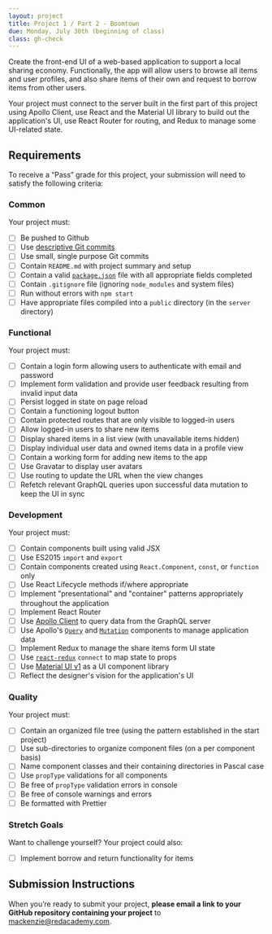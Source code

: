```yaml
---
layout: project
title: Project 1 / Part 2 - Boomtown
due: Monday, July 30th (beginning of class)
class: gh-check
---
```


Create the front-end UI of a web-based application to support a local sharing economy. Functionally, the app will allow users to browse all items and user profiles, and also share items of their own and request to borrow items from other users.

Your project must connect to the server built in the first part of this project using Apollo Client, use React and the Material UI library to build out the application's UI, use React Router for routing, and Redux to manage some UI-related state.

## Requirements

To receive a “Pass” grade for this project, your submission will need to satisfy the following criteria:

### Common

Your project must:

- [ ] Be pushed to Github
- [ ] Use [descriptive Git commits](http://chris.beams.io/posts/git-commit/)
- [ ] Use small, single purpose Git commits
- [ ] Contain `README.md` with project summary and setup
- [ ] Contain a valid [`package.json`](http://browsenpm.org/package.json) file with all appropriate fields completed
- [ ] Contain `.gitignore` file (ignoring `node_modules` and system files)
- [ ] Run without errors with `npm start`
- [ ] Have appropriate files compiled into a `public` directory (in the `server` directory)

### Functional

Your project must:

- [ ] Contain a login form allowing users to authenticate with email and password
- [ ] Implement form validation and provide user feedback resulting from invalid input data
- [ ] Persist logged in state on page reload
- [ ] Contain a functioning logout button
- [ ] Contain protected routes that are only visible to logged-in users
- [ ] Allow logged-in users to share new items
- [ ] Display shared items in a list view (with unavailable items hidden)
- [ ] Display individual user data and owned items data in a profile view
- [ ] Contain a working form for adding new items to the app
- [ ] Use Gravatar to display user avatars
- [ ] Use routing to update the URL when the view changes
- [ ] Refetch relevant GraphQL queries upon successful data mutation to keep the UI in sync

### Development

Your project must:

- [ ] Contain components built using valid JSX
- [ ] Use ES2015 `import` and `export`
- [ ] Contain components created using `React.Component`, `const`, or `function` only
- [ ] Use React Lifecycle methods if/where appropriate
- [ ] Implement "presentational" and "container" patterns appropriately throughout the application
- [ ] Implement React Router
- [ ] Use [Apollo Client](https://github.com/apollographql/apollo-client) to query data from the GraphQL server
- [ ] Use Apollo's [`Query`](https://www.apollographql.com/docs/react/essentials/queries.html) and [`Mutation`](https://www.apollographql.com/docs/react/essentials/mutations.html) components to manage application data
- [ ] Implement Redux to manage the share items form UI state
- [ ] Use [`react-redux`](https://github.com/reactjs/react-redux) `connect` to map state to props
- [ ] Use [Material UI v1](https://material-ui.com/) as a UI component library
- [ ] Reflect the designer's vision for the application's UI

### Quality

Your project must:

- [ ] Contain an organized file tree (using the pattern established in the start project)
- [ ] Use sub-directories to organize component files (on a per component basis)
- [ ] Name component classes and their containing directories in Pascal case
- [ ] Use `propType` validations for all components
- [ ] Be free of `propType` validation errors in console
- [ ] Be free of console warnings and errors
- [ ] Be formatted with Prettier

### Stretch Goals

Want to challenge yourself? Your project could also:

- [ ] Implement borrow and return functionality for items

## Submission Instructions

When you’re ready to submit your project, **please email a link to your GitHub repository containing your project** to mackenzie@redacademy.com.
